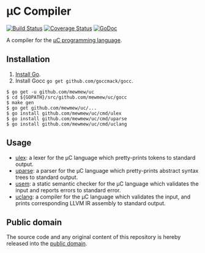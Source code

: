 # µC Compiler

[![Build Status](https://travis-ci.org/mewmew/uc.svg?branch=dev)](https://travis-ci.org/mewmew/uc)
[![Coverage Status](https://coveralls.io/repos/github/mewmew/uc/badge.svg?branch=dev)](https://coveralls.io/github/mewmew/uc?branch=dev)
[![GoDoc](https://godoc.org/github.com/mewmew/uc?status.svg)](https://godoc.org/github.com/mewmew/uc)

A compiler for the [µC programming language](https://www.it.uu.se/katalog/aleji304/CompilersProject/uc.html).

## Installation

1. [Install Go](https://golang.org/doc/install).
2. Install Gocc `go get github.com/goccmack/gocc`.

```
$ go get -u github.com/mewmew/uc
$ cd ${GOPATH}/src/github.com/mewmew/uc/gocc
$ make gen
$ go get github.com/mewmew/uc/...
$ go install github.com/mewmew/uc/cmd/ulex
$ go install github.com/mewmew/uc/cmd/uparse
$ go install github.com/mewmew/uc/cmd/uclang
```

## Usage

* [ulex](https://godoc.org/github.com/mewmew/uc/cmd/ulex): a lexer for the µC language which pretty-prints tokens to standard output.
* [uparse](https://godoc.org/github.com/mewmew/uc/cmd/uparse): a parser for the µC language which pretty-prints abstract syntax trees to standard output.
* [usem](https://godoc.org/github.com/mewmew/uc/cmd/usem): a static semantic checker for the µC language which validates the input and reports errors to standard error.
* [uclang](https://godoc.org/github.com/mewmew/uc/cmd/uclang): a compiler for the µC language which validates the input, and prints corresponding LLVM IR assembly to standard output.

## Public domain

The source code and any original content of this repository is hereby released into the [public domain].

[public domain]: https://creativecommons.org/publicdomain/zero/1.0/
